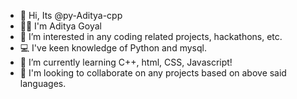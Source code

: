 - 👋 Hi, Its @py-Aditya-cpp
- 👨‍🎓 I'm Aditya Goyal
- 👀 I’m interested in any coding related projects, hackathons, etc.
- 💻 I've keen knowledge of Python and mysql.
- 🌱 I’m currently learning C++, html, CSS, Javascript!
- 💞️ I'm looking to collaborate on any projects based on above said languages.
